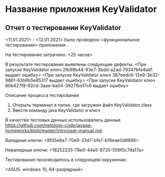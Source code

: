 # Название приложния KeyValidator

## Отчет о тестировании KeyValidator
  
<11.01.2021> - <12.01.2021> было проведено <функциональное тестирование> приложения <KeyValidator>.

На тестирование затрачено: <25 часов>

В результате тестирования выявлены следующие дефекты:
<При запуске KeyValidator ключ 2fb98b44-93e7-3bdd-a2ad-79347bfe4ad1 выдает ошибку>
<При запуске KeyValidator ключ 387eedc6-12e9-3b32-9881-63b6b5e85317 выдает ошибку>
<При запуске KeyValidator ключ 80b427f8-92cd-3aae-ba04-3927fbe17c6 выдает ошибку>

Описание процесса тестирования
1. Открыть терминал в папке, где загружен файл KeyValidator.class
2. Ввести команду java KeyValidator и ключ

В качестве тестовых данных использовались данные <https://github.com/netology-code/javaqa-homeworks/blob/master/intro/user-manual.md>:

Валидные ключи:
<8f05e6a7-70e9-33d7-bfe7-b19eae0d8998>
<b295bc63-9f03-3b4b-af80-969b39f8c262>
<c19a8cf9-5c3a-37c5-b7f3-d16d38a0c180>

Невалидные ключи:
<18252235-78e0-44a5-8720-556f0c7da17a>
<e66075b6-ddad-445e-baf6-161b3289522b>
<b6d53250-f07e-4352-a293-6102ddf7f1ca>
<c2bc778a-1cb9-46c6-b435-0489649d2a42>

Тестирование производилось в следующем окружении:

<ASUS. windows 10, 64-разрядный>
<java-11>
